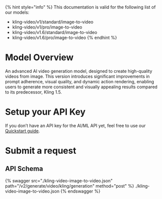 [#references:start]: <> ({ "template": "openapi" })
{% hint style="info" %}
This documentation is valid for the following list of our models:
* kling-video/v1/standard/image-to-video
* kling-video/v1/pro/image-to-video
* kling-video/v1.6/standard/image-to-video
* kling-video/v1.6/pro/image-to-video
{% endhint %}

# Model Overview
An advanced AI video generation model, designed to create high-quality videos from image. This version introduces significant improvements in prompt adherence, visual quality, and dynamic action rendering, enabling users to generate more consistent and visually appealing results compared to its predecessor, Kling 1.5.

# Setup your API Key
If you don’t have an API key for the AI/ML API yet, feel free to use our [Quickstart guide](https://docs.aimlapi.com/quickstart/setting-up).

# Submit a request
## API Schema
{% swagger src="./kling-video-image-to-video.json" path="/v2/generate/video/kling/generation" method="post" %}
./kling-video-image-to-video.json
{% endswagger %}

[#references:end]: <> ({})